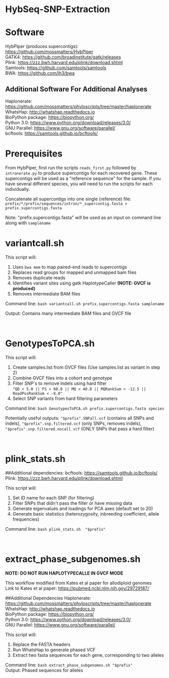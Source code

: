 # HybSeq-SNP-Extraction

# Software
HybPiper (produces supercontigs): https://github.com/mossmatters/HybPiper <br/>
GATK4: https://github.com/broadinstitute/gatk/releases <br/>
Plink: https://zzz.bwh.harvard.edu/plink/download.shtml <br/>
Samtools: https://github.com/samtools/samtools <br/>
BWA: https://github.com/lh3/bwa <br/>

## Additional Software For Additional Analyses
Haplonerate: https://github.com/mossmatters/phyloscripts/tree/master/haplonerate <br/>
WhatsHap: http://whatshap.readthedocs.io <br/>
BioPython package: https://biopython.org/ <br/>
Python 3.0: https://www.python.org/download/releases/3.0/ <br/>
GNU Parallel: https://www.gnu.org/software/parallel/ <br/>
bcftools: https://samtools.github.io/bcftools/ <br/>


# Prerequisites
From HybPiper, first run  the scripts ```reads_first.py``` followed by ```intronerate.py``` to produce supercontigs for each recovered gene. These supercontigs will be used as a 
"reference sequence" for the sample. If you have several different species, you will need to run the scripts for each individually.

Concatenate all supercontigs into one single (reference) file: <br/>
``` prefix/*/prefix/sequences/intron/*_supercontig.fasta > prefix.supercontigs.fasta ```

Note: "prefix.supercontigs.fasta" will be used as an input on command line along with ```samplename```
<br/>

# <b> variantcall.sh </b>
This script will:
1. Uses ```bwa mem``` to map paired-end reads to supercontigs
2. Replaces read groups for mapped and unmapped bam files
2. Removes duplicate reads 
3. Identifies variant sites using gatk HaplotypeCaller <b>(NOTE: GVCF is produced) </b>
4. Removes intermediate BAM files

Command line: ```bash variantcall.sh prefix.supercontigs.fasta samplename```

Output: Contains many intermediate BAM files and GVCF file

<br/>

# <b> GenotypesToPCA.sh </b> 
This script will:
1. Create samples.list from GVCF files (Use samples.list as variant in step 2)
2. Combine GVCF files into a cohort and genotype 
3. Filter SNP's to remove indels using hard filter <br/>
```"QD < 5.0 || FS > 60.0 || MQ < 40.0 || MQRankSum < -12.5 || ReadPosRankSum < -8.0" ```
4. Select SNP variants from hard filtering parameters

Command line: ```bash GenotypesToPCA.sh prefix.supercontigs.fasta species```

Potentially useful outputs: ```"$prefix".SNPall.vcf``` (contains all SNPs and indels), ```"$prefix".snp.filtered.vcf``` (only SNPs, removes indels), 
```"$prefix".snp.filtered.nocall.vcf``` (ONLY SNPs that pass a hard filter)

<br/>

# <b> plink_stats.sh </b> 
##Additional dependencies: 
bcftools: https://samtools.github.io/bcftools/ <br/>
Plink: https://zzz.bwh.harvard.edu/plink/download.shtml <br/>

This script will:
1. Set ID name for each SNP (for filtering)
2. Filter SNPs that didn't pass the filter or have missing data
3. Generate eigenvalues and loadings for PCA axes (default set to 20)
4. Generate basic statistics (heterozygosity, inbreeding coefficient, allele frequencies)

Command line: ``` bash plink_stats.sh  "$prefix" ```

<br/> 

# <b> extract_phase_subgenomes.sh </b>
<b> NOTE: DO NOT RUN HAPLOTYPECALLE IN GVCF MODE </b>

This workflow modified from Kates et al paper for allodiploid genomes <br/>
Link to Kates et al paper: https://pubmed.ncbi.nlm.nih.gov/29729187/ 

##Additional Dependencies
Haplonerate: https://github.com/mossmatters/phyloscripts/tree/master/haplonerate <br/>
WhatsHap: http://whatshap.readthedocs.io <br/>
BioPython package: https://biopython.org/ <br/>
Python 3.0: https://www.python.org/download/releases/3.0/ <br/>
GNU Parallel: https://www.gnu.org/software/parallel/ <br/>

This script will:
1. Replace the FASTA headers
2. Run WhatsHap to generate phased VCF
3. Extract two fasta sequences for each gene, corresponding to two alleles

Command line: ``` bash extract_phase_subgenomes.sh "$prefix" ``` <br/>
Output: Phased sequences for alleles